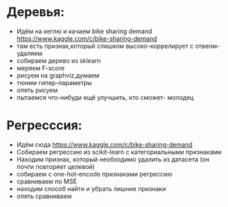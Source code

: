 # Деревья:
- Идём на кеглю и качаем bike sharing demand https://www.kaggle.com/c/bike-sharing-demand
- там есть признак,который слишком высоко-коррелирует с отвеом-удаляем
- собираем дерево из sklearn
- меряем F-score
- рисуем на graphviz,думаем
- тюним гипер-параметры
- опять рисуем
- пытаемся что-нибуди ещё улучшить, кто сможет- молодец
# Регресссия:
- Идём сюда https://www.kaggle.com/c/bike-sharing-demand
- Собираем регрессию из scikit-learn с категориальными признаками
- Находим признак, который необходимо удалить из датасета (он почти повторяет целевой)
- собираем с one-hot-encode признаками регрессию
- сравниваем по MSE
- находим способ найти и убрать лишние признаки
- опять сравниваем
